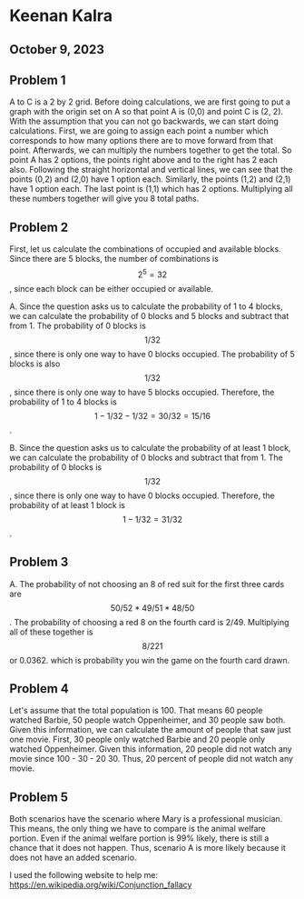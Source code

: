 # Keenan Kalra
## October 9, 2023


## Problem 1

A to C is a 2 by 2 grid. Before doing calculations, we are first going 
to put a graph with the origin set on A so that point A is (0,0) and point
C is (2, 2). With the assumption that you can not go backwards, we can 
start doing calculations. First, we are going to assign each point a number
which corresponds to how many options there are to move forward from that
point. Afterwards, we can multiply the numbers together to get the total.
So point A has 2 options, the points right above and to the right has 2
each also. Following the straight horizontal and vertical lines, we can
see that the points (0,2) and (2,0) have 1 option each. Similarly, the points
(1,2) and (2,1) have 1 option each. The last point is (1,1) which has 2 options.
Multiplying all these numbers together will give you 8 total paths.    


## Problem 2

First, let us calculate the combinations of occupied and available blocks.
Since there are 5 blocks, the number of combinations is $$2^5 = 32$$, since 
each block can be either occupied or available.

A. Since the question asks us to calculate the probability of 1 to 4 blocks,
we can calculate the probability of 0 blocks and 5 blocks and subtract that
from 1. The probability of 0 blocks is $$1/32$$, since there is only one way to 
have 0 blocks occupied. The probability of 5 blocks is also $$1/32$$, since there
is only one way to have 5 blocks occupied. Therefore, the probability of 1 to
4 blocks is $$1 - 1/32 - 1/32 = 30/32 = 15/16$$.

B. Since the question asks us to calculate the probability of at least 1 block,
we can calculate the probability of 0 blocks and subtract that from 1. The 
probability of 0 blocks is $$1/32$$, since there is only one way to have 0 blocks
occupied. Therefore, the probability of at least 1 block is $$1 - 1/32 = 31/32$$.


## Problem 3

A. The probability of not choosing an 8 of red suit for the first three cards
are $$50/52 * 49/51 * 48/50$$. The probability of choosing a red 8 on the fourth
card is $2/49$. Multiplying all of these together is $$8/221$$ or 0.0362. which is 
probability you win the game on the fourth card drawn. 


## Problem 4

Let's assume that the total population is 100. That means 60 people watched
Barbie, 50 people watch Oppenheimer, and 30 people saw both. Given this 
information, we can calculate the amount of people that saw just one movie.
First, 30 people only watched Barbie and 20 people only watched Oppenheimer.
Given this information, 20 people did not watch any movie since 100 - 30 - 20 30.
Thus, 20 percent of people did not watch any movie.


## Problem 5

Both scenarios have the scenario where Mary is a professional musician.
This means, the only thing we have to compare is the animal welfare portion.
Even if the animal welfare portion is 99% likely, there is still a chance
that it does not happen. Thus, scenario A is more likely because it does not
have an added scenario.


I used the following website to help me: https://en.wikipedia.org/wiki/Conjunction_fallacy
